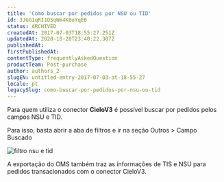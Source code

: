 ```yaml
---
title: 'Como buscar por pedidos por NSU ou TID'
id: 3JGG1qRI1OSqWm4K0oYqE6
status: ARCHIVED
createdAt: 2017-07-03T18:55:27.251Z
updatedAt: 2020-10-20T23:40:22.307Z
publishedAt: 
firstPublishedAt: 
contentType: frequentlyAskedQuestion
productTeam: Post-purchase
author: authors_2
slugEN: untitled-entry-2017-07-03-at-18-55-27
locale: pt
legacySlug: como-buscar-por-pedidos-por-nsu-ou-tid
---
```


Para quem utiliza o conector __CieloV3__ é possível buscar por pedidos pelos campos NSU e TID.

Para isso, basta abrir a aba de filtros e ir na seção Outros > Campo Buscado

![filtro nsu e tid](https://images.contentful.com/alneenqid6w5/1uXWcfrnn6oYgUcMGSiWCq/6c78582fcdf126706ab592470abf66e3/2017-07-03_16_05_45-Vendas___VTEX_OMS.png)

A exportação do OMS também traz as informações de TIS e NSU para pedidos transacionados com o conector CieloV3.
